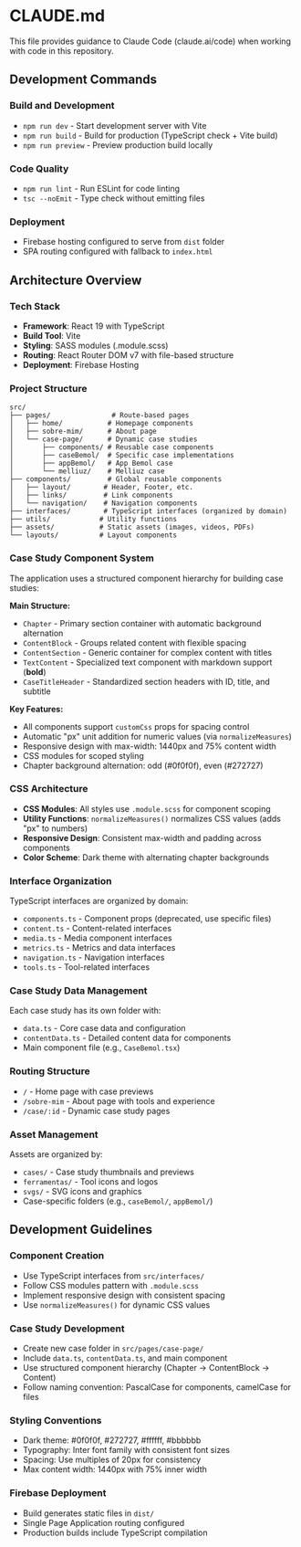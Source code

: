 # CLAUDE.md

This file provides guidance to Claude Code (claude.ai/code) when working with code in this repository.

## Development Commands

### Build and Development
- `npm run dev` - Start development server with Vite
- `npm run build` - Build for production (TypeScript check + Vite build)
- `npm run preview` - Preview production build locally

### Code Quality
- `npm run lint` - Run ESLint for code linting
- `tsc --noEmit` - Type check without emitting files

### Deployment
- Firebase hosting configured to serve from `dist` folder
- SPA routing configured with fallback to `index.html`

## Architecture Overview

### Tech Stack
- **Framework**: React 19 with TypeScript
- **Build Tool**: Vite
- **Styling**: SASS modules (.module.scss)
- **Routing**: React Router DOM v7 with file-based structure
- **Deployment**: Firebase Hosting

### Project Structure

```
src/
├── pages/               # Route-based pages
│   ├── home/           # Homepage components
│   ├── sobre-mim/      # About page
│   └── case-page/      # Dynamic case studies
│       ├── components/ # Reusable case components
│       ├── caseBemol/  # Specific case implementations
│       ├── appBemol/   # App Bemol case
│       └── melliuz/    # Melliuz case
├── components/         # Global reusable components
│   ├── layout/        # Header, Footer, etc.
│   ├── links/         # Link components
│   └── navigation/    # Navigation components
├── interfaces/        # TypeScript interfaces (organized by domain)
├── utils/            # Utility functions
├── assets/           # Static assets (images, videos, PDFs)
└── layouts/          # Layout components
```

### Case Study Component System

The application uses a structured component hierarchy for building case studies:

**Main Structure:**
- `Chapter` - Primary section container with automatic background alternation
- `ContentBlock` - Groups related content with flexible spacing
- `ContentSection` - Generic container for complex content with titles
- `TextContent` - Specialized text component with markdown support (**bold**)
- `CaseTitleHeader` - Standardized section headers with ID, title, and subtitle

**Key Features:**
- All components support `customCss` props for spacing control
- Automatic "px" unit addition for numeric values (via `normalizeMeasures`)
- Responsive design with max-width: 1440px and 75% content width
- CSS modules for scoped styling
- Chapter background alternation: odd (#0f0f0f), even (#272727)

### CSS Architecture

- **CSS Modules**: All styles use `.module.scss` for component scoping
- **Utility Functions**: `normalizeMeasures()` normalizes CSS values (adds "px" to numbers)
- **Responsive Design**: Consistent max-width and padding across components
- **Color Scheme**: Dark theme with alternating chapter backgrounds

### Interface Organization

TypeScript interfaces are organized by domain:
- `components.ts` - Component props (deprecated, use specific files)
- `content.ts` - Content-related interfaces
- `media.ts` - Media component interfaces
- `metrics.ts` - Metrics and data interfaces
- `navigation.ts` - Navigation interfaces
- `tools.ts` - Tool-related interfaces

### Case Study Data Management

Each case study has its own folder with:
- `data.ts` - Core case data and configuration
- `contentData.ts` - Detailed content data for components
- Main component file (e.g., `CaseBemol.tsx`)

### Routing Structure

- `/` - Home page with case previews
- `/sobre-mim` - About page with tools and experience
- `/case/:id` - Dynamic case study pages

### Asset Management

Assets are organized by:
- `cases/` - Case study thumbnails and previews
- `ferramentas/` - Tool icons and logos
- `svgs/` - SVG icons and graphics
- Case-specific folders (e.g., `caseBemol/`, `appBemol/`)

## Development Guidelines

### Component Creation
- Use TypeScript interfaces from `src/interfaces/`
- Follow CSS modules pattern with `.module.scss`
- Implement responsive design with consistent spacing
- Use `normalizeMeasures()` for dynamic CSS values

### Case Study Development
- Create new case folder in `src/pages/case-page/`
- Include `data.ts`, `contentData.ts`, and main component
- Use structured component hierarchy (Chapter → ContentBlock → Content)
- Follow naming convention: PascalCase for components, camelCase for files

### Styling Conventions
- Dark theme: #0f0f0f, #272727, #ffffff, #bbbbbb
- Typography: Inter font family with consistent font sizes
- Spacing: Use multiples of 20px for consistency
- Max content width: 1440px with 75% inner width

### Firebase Deployment
- Build generates static files in `dist/`
- Single Page Application routing configured
- Production builds include TypeScript compilation